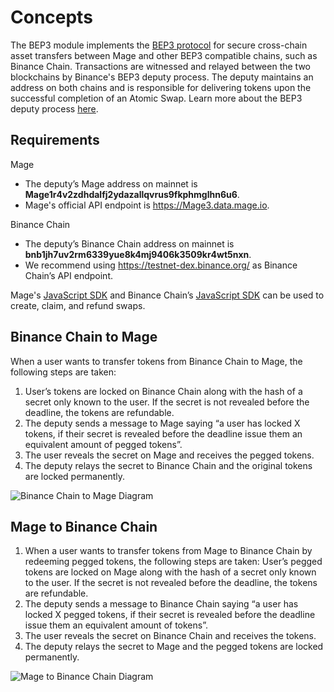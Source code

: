 <!--
order: 1
-->

# Concepts

 The BEP3 module implements the [BEP3 protocol](https://github.com/binance-chain/BEPs/blob/master/BEP3.md) for secure cross-chain asset transfers between Mage and other BEP3 compatible chains, such as Binance Chain. Transactions are witnessed and relayed between the two blockchains by Binance's BEP3 deputy process. The deputy maintains an address on both chains and is responsible for delivering tokens upon the successful completion of an Atomic Swap. Learn more about the BEP3 deputy process [here](https://github.com/binance-chain/bep3-deputy).

## Requirements
Mage
- The deputy’s Mage address on mainnet is **Mage1r4v2zdhdalfj2ydazallqvrus9fkphmglhn6u6**.
- Mage's official API endpoint is https://Mage3.data.mage.io.

Binance Chain
- The deputy’s Binance Chain address on mainnet is **bnb1jh7uv2rm6339yue8k4mj9406k3509kr4wt5nxn**.
- We recommend using https://testnet-dex.binance.org/ as Binance Chain’s API endpoint.

Mage's [JavaScript SDK](https://github.com/Mage-Labs/javascript-sdk) and Binance Chain’s [JavaScript SDK](https://github.com/binance-chain/javascript-sdk) can be used to create, claim, and refund swaps.

## Binance Chain to Mage

When a user wants to transfer tokens from Binance Chain to Mage, the following steps are taken:
1. User’s tokens are locked on Binance Chain along with the hash of a secret only known to the user. If the secret is not revealed before the deadline, the tokens are refundable.
2. The deputy sends a message to Mage saying “a user has locked X tokens, if their secret is revealed before the deadline issue them an equivalent amount of pegged tokens”.
3. The user reveals the secret on Mage and receives the pegged tokens.
4. The deputy relays the secret to Binance Chain and the original tokens are locked permanently.   


![Binance Chain to Mage Diagram](./diagrams/BEP3_binance_chain_to_Mage.jpg)

## Mage to Binance Chain
1. When a user wants to transfer tokens from Mage to Binance Chain by redeeming pegged tokens, the following steps are taken:
User’s pegged tokens are locked on Mage along with the hash of a secret only known to the user. If the secret is not revealed before the deadline, the tokens are refundable.
2. The deputy sends a message to Binance Chain saying “a user has locked X pegged tokens, if their secret is revealed before the deadline issue them an equivalent amount of tokens”.
3. The user reveals the secret on Binance Chain and receives the tokens.
4. The deputy relays the secret to Mage and the pegged tokens are locked permanently.   


![Mage to Binance Chain Diagram](./diagrams/BEP3_Mage_to_binance_chain.jpg)

